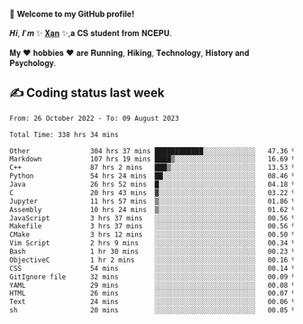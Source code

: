 🎉 **Welcome to my GitHub profile!**</br></br>
𝑯𝒊, 𝑰'𝒎 ✨ [𝐗𝐚𝐧](https://xancoding.cn/) ✨,𝐚 𝐂𝐒 𝐬𝐭𝐮𝐝𝐞𝐧𝐭 𝐟𝐫𝐨𝐦 𝐍𝐂𝐄𝐏𝐔.</br></br>
𝐌𝐲 ❤ 𝐡𝐨𝐛𝐛𝐢𝐞𝐬 ❤ 𝐚𝐫𝐞 𝐑𝐮𝐧𝐧𝐢𝐧𝐠, 𝐇𝐢𝐤𝐢𝐧𝐠, 𝐓𝐞𝐜𝐡𝐧𝐨𝐥𝐨𝐠𝐲, 𝐇𝐢𝐬𝐭𝐨𝐫𝐲 𝐚𝐧𝐝 𝐏𝐬𝐲𝐜𝐡𝐨𝐥𝐨𝐠𝐲.

## ✍️ Coding status last week
<!--START_SECTION:waka-->

```txt
From: 26 October 2022 - To: 09 August 2023

Total Time: 338 hrs 34 mins

Other               304 hrs 37 mins ████████████░░░░░░░░░░░░░   47.36 %
Markdown            107 hrs 19 mins ████▒░░░░░░░░░░░░░░░░░░░░   16.69 %
C++                 87 hrs 2 mins   ███▒░░░░░░░░░░░░░░░░░░░░░   13.53 %
Python              54 hrs 24 mins  ██░░░░░░░░░░░░░░░░░░░░░░░   08.46 %
Java                26 hrs 52 mins  █░░░░░░░░░░░░░░░░░░░░░░░░   04.18 %
C                   20 hrs 43 mins  ▓░░░░░░░░░░░░░░░░░░░░░░░░   03.22 %
Jupyter             11 hrs 57 mins  ▒░░░░░░░░░░░░░░░░░░░░░░░░   01.86 %
Assembly            10 hrs 24 mins  ▒░░░░░░░░░░░░░░░░░░░░░░░░   01.62 %
JavaScript          3 hrs 37 mins   ░░░░░░░░░░░░░░░░░░░░░░░░░   00.56 %
Makefile            3 hrs 37 mins   ░░░░░░░░░░░░░░░░░░░░░░░░░   00.56 %
CMake               3 hrs 12 mins   ░░░░░░░░░░░░░░░░░░░░░░░░░   00.50 %
Vim Script          2 hrs 9 mins    ░░░░░░░░░░░░░░░░░░░░░░░░░   00.34 %
Bash                1 hr 30 mins    ░░░░░░░░░░░░░░░░░░░░░░░░░   00.23 %
ObjectiveC          1 hr 2 mins     ░░░░░░░░░░░░░░░░░░░░░░░░░   00.16 %
CSS                 54 mins         ░░░░░░░░░░░░░░░░░░░░░░░░░   00.14 %
GitIgnore file      32 mins         ░░░░░░░░░░░░░░░░░░░░░░░░░   00.09 %
YAML                29 mins         ░░░░░░░░░░░░░░░░░░░░░░░░░   00.08 %
HTML                26 mins         ░░░░░░░░░░░░░░░░░░░░░░░░░   00.07 %
Text                24 mins         ░░░░░░░░░░░░░░░░░░░░░░░░░   00.06 %
sh                  20 mins         ░░░░░░░░░░░░░░░░░░░░░░░░░   00.05 %
```

<!--END_SECTION:waka-->


<!-- ## 📈 My GitHub Stats
<p align="center">
    <img height="137px" src="https://github-readme-stats.vercel.app/api?username=Xancoding&hide_title=true&hide_border=true&show_icons=trueline_height=21&text_color=000&icon_color=000&bg_color=0,ea6161,ffc64d,fffc4d,52fa5a&theme=graywhite" /> 
    <img src="https://github-readme-stats.vercel.app/api/top-langs/?username=Xancoding&hide_title=true&hide_border=true&layout=compact&langs_count=6&text_color=000&icon_color=fff&bg_color=0,52fa5a,4dfcff,c64dff&theme=graywhite" /> 
</p> -->

<!-- ## 🔥 My GitHub activities of last 31 days.
<div align="center"> <img src="https://activity-graph.herokuapp.com/graph?username=XanCoding&theme=xcode" /> </div> -->

<!-- <p align="center"> 
  Visitor count<br/>
  <img src="https://profile-counter.glitch.me/xancoding/count.svg" />
</p> -->
